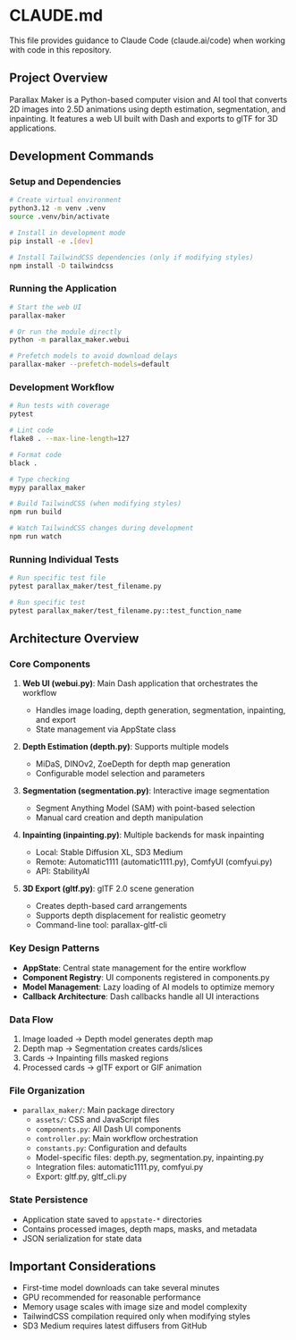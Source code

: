 # CLAUDE.md

This file provides guidance to Claude Code (claude.ai/code) when working with code in this repository.

## Project Overview

Parallax Maker is a Python-based computer vision and AI tool that converts 2D images into 2.5D animations using depth estimation, segmentation, and inpainting. It features a web UI built with Dash and exports to glTF for 3D applications.

## Development Commands

### Setup and Dependencies
```bash
# Create virtual environment
python3.12 -m venv .venv
source .venv/bin/activate

# Install in development mode
pip install -e .[dev]

# Install TailwindCSS dependencies (only if modifying styles)
npm install -D tailwindcss
```

### Running the Application
```bash
# Start the web UI
parallax-maker

# Or run the module directly
python -m parallax_maker.webui

# Prefetch models to avoid download delays
parallax-maker --prefetch-models=default
```

### Development Workflow
```bash
# Run tests with coverage
pytest

# Lint code
flake8 . --max-line-length=127

# Format code
black .

# Type checking
mypy parallax_maker

# Build TailwindCSS (when modifying styles)
npm run build

# Watch TailwindCSS changes during development
npm run watch
```

### Running Individual Tests
```bash
# Run specific test file
pytest parallax_maker/test_filename.py

# Run specific test
pytest parallax_maker/test_filename.py::test_function_name
```

## Architecture Overview

### Core Components

1. **Web UI (webui.py)**: Main Dash application that orchestrates the workflow
   - Handles image loading, depth generation, segmentation, inpainting, and export
   - State management via AppState class

2. **Depth Estimation (depth.py)**: Supports multiple models
   - MiDaS, DINOv2, ZoeDepth for depth map generation
   - Configurable model selection and parameters

3. **Segmentation (segmentation.py)**: Interactive image segmentation
   - Segment Anything Model (SAM) with point-based selection
   - Manual card creation and depth manipulation

4. **Inpainting (inpainting.py)**: Multiple backends for mask inpainting
   - Local: Stable Diffusion XL, SD3 Medium
   - Remote: Automatic1111 (automatic1111.py), ComfyUI (comfyui.py)
   - API: StabilityAI

5. **3D Export (gltf.py)**: glTF 2.0 scene generation
   - Creates depth-based card arrangements
   - Supports depth displacement for realistic geometry
   - Command-line tool: parallax-gltf-cli

### Key Design Patterns

- **AppState**: Central state management for the entire workflow
- **Component Registry**: UI components registered in components.py
- **Model Management**: Lazy loading of AI models to optimize memory
- **Callback Architecture**: Dash callbacks handle all UI interactions

### Data Flow

1. Image loaded → Depth model generates depth map
2. Depth map → Segmentation creates cards/slices
3. Cards → Inpainting fills masked regions
4. Processed cards → glTF export or GIF animation

### File Organization

- `parallax_maker/`: Main package directory
  - `assets/`: CSS and JavaScript files
  - `components.py`: All Dash UI components
  - `controller.py`: Main workflow orchestration
  - `constants.py`: Configuration and defaults
  - Model-specific files: depth.py, segmentation.py, inpainting.py
  - Integration files: automatic1111.py, comfyui.py
  - Export: gltf.py, gltf_cli.py

### State Persistence

- Application state saved to `appstate-*` directories
- Contains processed images, depth maps, masks, and metadata
- JSON serialization for state data

## Important Considerations

- First-time model downloads can take several minutes
- GPU recommended for reasonable performance
- Memory usage scales with image size and model complexity
- TailwindCSS compilation required only when modifying styles
- SD3 Medium requires latest diffusers from GitHub